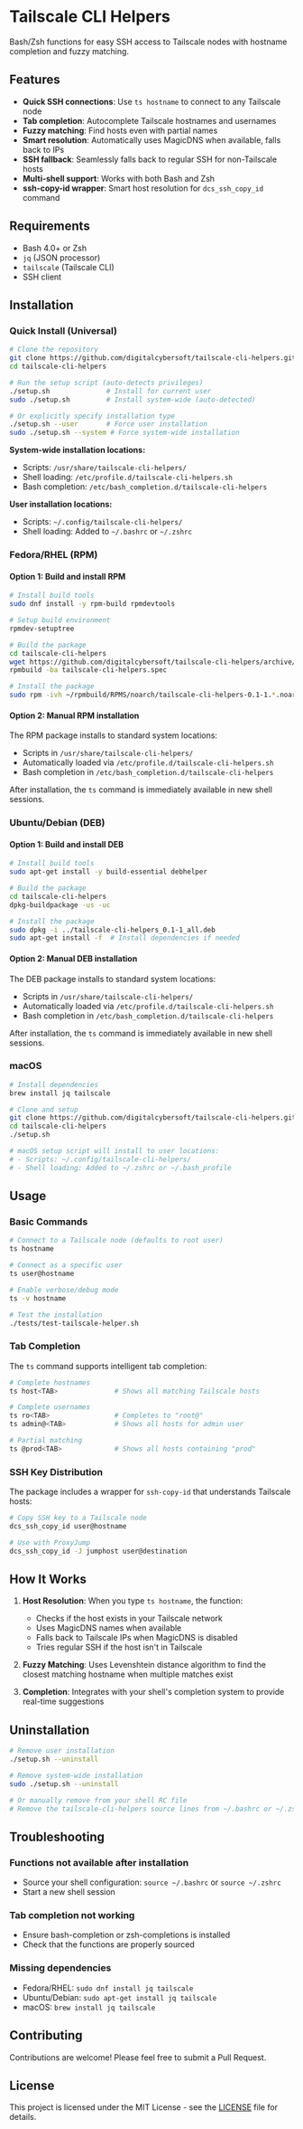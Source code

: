 # Tailscale CLI Helpers

Bash/Zsh functions for easy SSH access to Tailscale nodes with hostname completion and fuzzy matching.

## Features

- **Quick SSH connections**: Use `ts hostname` to connect to any Tailscale node
- **Tab completion**: Autocomplete Tailscale hostnames and usernames
- **Fuzzy matching**: Find hosts even with partial names
- **Smart resolution**: Automatically uses MagicDNS when available, falls back to IPs
- **SSH fallback**: Seamlessly falls back to regular SSH for non-Tailscale hosts
- **Multi-shell support**: Works with both Bash and Zsh
- **ssh-copy-id wrapper**: Smart host resolution for `dcs_ssh_copy_id` command

## Requirements

- Bash 4.0+ or Zsh
- `jq` (JSON processor)
- `tailscale` (Tailscale CLI)
- SSH client

## Installation

### Quick Install (Universal)

```bash
# Clone the repository
git clone https://github.com/digitalcybersoft/tailscale-cli-helpers.git
cd tailscale-cli-helpers

# Run the setup script (auto-detects privileges)
./setup.sh              # Install for current user
sudo ./setup.sh         # Install system-wide (auto-detected)

# Or explicitly specify installation type
./setup.sh --user       # Force user installation
sudo ./setup.sh --system # Force system-wide installation
```

**System-wide installation locations:**
- Scripts: `/usr/share/tailscale-cli-helpers/`
- Shell loading: `/etc/profile.d/tailscale-cli-helpers.sh`
- Bash completion: `/etc/bash_completion.d/tailscale-cli-helpers`

**User installation locations:**
- Scripts: `~/.config/tailscale-cli-helpers/`
- Shell loading: Added to `~/.bashrc` or `~/.zshrc`

### Fedora/RHEL (RPM)

#### Option 1: Build and install RPM
```bash
# Install build tools
sudo dnf install -y rpm-build rpmdevtools

# Setup build environment
rpmdev-setuptree

# Build the package
cd tailscale-cli-helpers
wget https://github.com/digitalcybersoft/tailscale-cli-helpers/archive/refs/tags/v0.1.tar.gz -O ~/rpmbuild/SOURCES/v0.1.tar.gz
rpmbuild -ba tailscale-cli-helpers.spec

# Install the package
sudo rpm -ivh ~/rpmbuild/RPMS/noarch/tailscale-cli-helpers-0.1-1.*.noarch.rpm
```

#### Option 2: Manual RPM installation
The RPM package installs to standard system locations:
- Scripts in `/usr/share/tailscale-cli-helpers/`
- Automatically loaded via `/etc/profile.d/tailscale-cli-helpers.sh`
- Bash completion in `/etc/bash_completion.d/tailscale-cli-helpers`

After installation, the `ts` command is immediately available in new shell sessions.

### Ubuntu/Debian (DEB)

#### Option 1: Build and install DEB
```bash
# Install build tools
sudo apt-get install -y build-essential debhelper

# Build the package
cd tailscale-cli-helpers
dpkg-buildpackage -us -uc

# Install the package
sudo dpkg -i ../tailscale-cli-helpers_0.1-1_all.deb
sudo apt-get install -f  # Install dependencies if needed
```

#### Option 2: Manual DEB installation
The DEB package installs to standard system locations:
- Scripts in `/usr/share/tailscale-cli-helpers/`
- Automatically loaded via `/etc/profile.d/tailscale-cli-helpers.sh`
- Bash completion in `/etc/bash_completion.d/tailscale-cli-helpers`

After installation, the `ts` command is immediately available in new shell sessions.

### macOS

```bash
# Install dependencies
brew install jq tailscale

# Clone and setup
git clone https://github.com/digitalcybersoft/tailscale-cli-helpers.git
cd tailscale-cli-helpers
./setup.sh

# macOS setup script will install to user locations:
# - Scripts: ~/.config/tailscale-cli-helpers/
# - Shell loading: Added to ~/.zshrc or ~/.bash_profile
```

## Usage

### Basic Commands

```bash
# Connect to a Tailscale node (defaults to root user)
ts hostname

# Connect as a specific user
ts user@hostname

# Enable verbose/debug mode
ts -v hostname

# Test the installation
./tests/test-tailscale-helper.sh
```

### Tab Completion

The `ts` command supports intelligent tab completion:

```bash
# Complete hostnames
ts host<TAB>              # Shows all matching Tailscale hosts

# Complete usernames
ts ro<TAB>                # Completes to "root@"
ts admin@<TAB>            # Shows all hosts for admin user

# Partial matching
ts @prod<TAB>             # Shows all hosts containing "prod"
```

### SSH Key Distribution

The package includes a wrapper for `ssh-copy-id` that understands Tailscale hosts:

```bash
# Copy SSH key to a Tailscale node
dcs_ssh_copy_id user@hostname

# Use with ProxyJump
dcs_ssh_copy_id -J jumphost user@destination
```

## How It Works

1. **Host Resolution**: When you type `ts hostname`, the function:
   - Checks if the host exists in your Tailscale network
   - Uses MagicDNS names when available
   - Falls back to Tailscale IPs when MagicDNS is disabled
   - Tries regular SSH if the host isn't in Tailscale

2. **Fuzzy Matching**: Uses Levenshtein distance algorithm to find the closest matching hostname when multiple matches exist

3. **Completion**: Integrates with your shell's completion system to provide real-time suggestions

## Uninstallation

```bash
# Remove user installation
./setup.sh --uninstall

# Remove system-wide installation
sudo ./setup.sh --uninstall

# Or manually remove from your shell RC file
# Remove the tailscale-cli-helpers source lines from ~/.bashrc or ~/.zshrc
```

## Troubleshooting

### Functions not available after installation
- Source your shell configuration: `source ~/.bashrc` or `source ~/.zshrc`
- Start a new shell session

### Tab completion not working
- Ensure bash-completion or zsh-completions is installed
- Check that the functions are properly sourced

### Missing dependencies
- Fedora/RHEL: `sudo dnf install jq tailscale`
- Ubuntu/Debian: `sudo apt-get install jq tailscale`
- macOS: `brew install jq tailscale`

## Contributing

Contributions are welcome! Please feel free to submit a Pull Request.

## License

This project is licensed under the MIT License - see the [LICENSE](LICENSE) file for details.